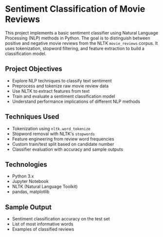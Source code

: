 # Sentiment Classification of Movie Reviews 
This project implements a basic sentiment classifier using Natural Language Processing (NLP) methods in Python. The goal is to distinguish between positive and negative movie reviews from the NLTK `movie_reviews` corpus. It uses tokenization, stopword filtering, and feature extraction to build a classification model.


## Project Objectives

- Explore NLP techniques to classify text sentiment
- Preprocess and tokenize raw movie review data
- Use NLTK to extract features from text
- Train and evaluate a sentiment classification model
- Understand performance implications of different NLP methods


## Techniques Used

- Tokenization using `nltk.word_tokenize`
- Stopword removal with NLTK's `stopwords`
- Feature engineering from review word frequencies
- Custom train/test split based on candidate number
- Classifier evaluation with accuracy and sample outputs


## Technologies

- Python 3.x
- Jupyter Notebook
- NLTK (Natural Language Toolkit)
- pandas, matplotlib

## Sample Output

- Sentiment classification accuracy on the test set
- List of most informative words
- Examples of classified reviews
